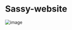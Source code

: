 # Sassy-website

![image](https://github.com/user-attachments/assets/e7550410-a04e-4fd0-b936-efa691b88aaf)

